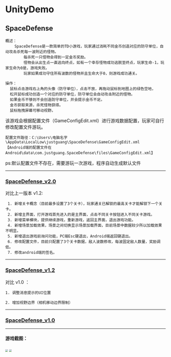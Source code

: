 # UnityDemo

## SpaceDefense


    概述：
        SpaceDefense是一款简单的TD小游戏，玩家通过消耗不同金币创造对应的防守单位，自动攻击杀死每一波附近的怪物。
		    每杀死一只怪物会得到一定金币奖励。
		    怪物会从出生点一直逃向终点，如有一个幸存怪物成功逃脱至终点，玩家生命-1，玩家生命为0是，游戏失败。
		    玩家如果成功守住所有波数的怪物并且生命大于0，则游戏成功通关。
        
    操作：
      鼠标点击游戏右上角的头像（防守单位），点击不放，再拖动鼠标到地图上的绿色空地， 
      松开鼠标成功创造一个对应的防守单位，防守单位会自动攻击附近的怪物。
      如果金币不够则不会创造防守单位，并会提示金币不足。
      金币获取来源，杀死怪物获得。
      鼠标拖拽屏幕可移动视野。
    
    

该游戏会根据配置文件（GameConfigEdit.xml）进行游戏数据配置，玩家可自行修改配置文件游玩。

    配置文件路径：C:\Users\电脑名字\AppData\LocalLow\justguang\SpaceDefense\GameConfigEdit.xml
    【Android端的配置文件在 Android\data\com.justguang.SpaceDefense\files\GameConfigEdit.xml】

ps:默认配置文件不存在，需要游玩一次游戏，程序自动生成默认文件
	
	

*****************************************************************************************************
### [SpaceDefense_v2.0](https://github.com/justguang/UnityDemo/releases/tag/SpaceDefense_v2.0)

对比上一版本 v1.2:

     1. 新增关卡概念（目前最多设置了3个关卡），玩家通关已解锁的最高关卡才能解锁下一个关卡。 
     2. 新增主界面，打开游戏首先进入的是主界面，点击不同关卡按钮进入不同关卡游戏。
     3. 新增菜单模块，提供继续游戏，重新游戏，返回主界面，退出游戏功能。
     4. 新增场景加载效果，场景之间切换显示场景加载界面，目前场景中数据较少所以加载效果不明显。
     5. 新增退出游戏前询问功能，PC端Esc键退出，Android端返回键退出。
     6. 修改配置文件，目前只配置了3个关卡数据，敌人波数修改，每波固定敌人数量，奖励调低。
     7. 修改android端的签名。

******************************************************************************************************

### [SpaceDefense_v1.2](https://github.com/justguang/UnityDemo/releases/tag/SpaceDefense_v1.2)

对比 v1.0 ：
    
    1. 调整消息提示的UI位置 
    
    2. 增加视野边界（相机移动边界限制） 

*******************************************************************************************************

### [SpaceDefense_v1.0](https://github.com/justguang/UnityDemo/releases/tag/SpaceDefense_v1.0)

*******************************************************************************************************

#### 游戏截图：

<img src="https://img2020.cnblogs.com/blog/2518177/202110/2518177-20211028232344010-529876749.png" style="zoom:50%">

<img src="https://img2020.cnblogs.com/blog/2518177/202110/2518177-20211029102644566-657552130.jpg" style="zoom:50%">




